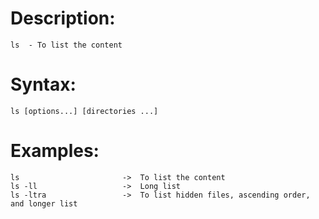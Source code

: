 # Description:
    ls  - To list the content

# Syntax:
    ls [options...] [directories ...]

 # Examples:
    ls                       ->  To list the content
    ls -ll                   ->  Long list
    ls -ltra                 ->  To list hidden files, ascending order, and longer list
